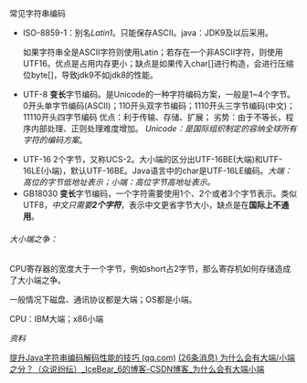 常见字符串编码

* ISO-8859-1：别名*Latin1*。只能保存ASCII。java：JDK9及以后采用。

  如果字符串全是ASCII字符则使用Latin；若存在一个非ASCII字符，则使用UTF16。优点是占用内存更小；缺点是如果传入char[]进行构造，会进行压缩位byte[]，导致jdk9不如jdk8的性能。

* UTF-8 **变长**字节编码。是Unicode的一种字符编码方案，一般是1~4个字节。0开头单字节编码(ASCII)；110开头双字节编码；1110开头三字节编码(中文)；11110开头四字节编码
  优点：利于传输、存储、扩展；
  劣势：由于不等长，程序内部处理、正则处理难度增加。
  *Unicode：是国际组织制定的容纳全球所有字符的编码方案*。

- UTF-16 2个字节，又称UCS-2。大小端的区分出UTF-16BE(大端)和UTF-16LE(小端)，默认UTF-16BE。Java语言中的char是UTF-16LE编码。*大端：高位的字节低地址表示；小端：高位字节高地址表示。*
- GB18030 **变长**字节编码，一个字符需要使用1个、2个或者3个字节表示。类似UTF8，*中文只需要**2个字符***，表示中文更省字节大小，缺点是在**国际上不通用**。

###### 大小端之争：

CPU寄存器的宽度大于一个字节，例如short占2字节，那么寄存机如何存储造成了大小端之争。

一般情况下磁盘、通讯协议都是大端；OS都是小端。

CPU：IBM大端；x86小端

*资料*

[提升Java字符串编码解码性能的技巧 (qq.com)](https://mp.weixin.qq.com/s?__biz=MzIzOTU0NTQ0MA==&mid=2247508581&idx=1&sn=62f8aae7e3b3052eab951be3d58f48de&chksm=e92a9f6ade5d167c3ec3c78ebbe3a556ca3a0e1980732b242956fdab400b432e37eb8f33ea95&cur_album_id=1391790902901014528&scene=189#wechat_redirect)
[(26条消息) 为什么会有大端/小端之分？（众说纷纭）_IceBear_6的博客-CSDN博客_为什么会有大端小端](https://blog.csdn.net/zzz897089046/article/details/108478438)

